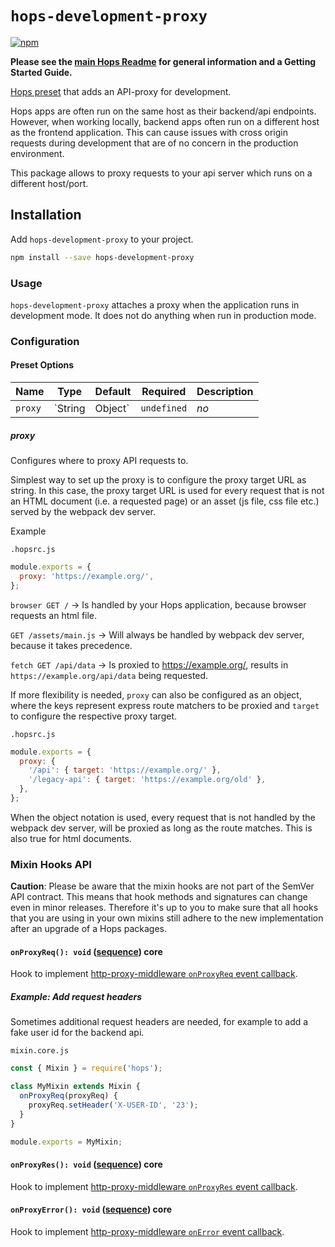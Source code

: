 # `hops-development-proxy`

[![npm](https://img.shields.io/npm/v/hops-development-proxy.svg)](https://www.npmjs.com/package/hops-development-proxy)

**Please see the [main Hops Readme](../../DOCUMENTATION.md) for general information and a Getting Started Guide.**

[Hops preset](../../DOCUMENTATION.md#presets) that adds an API-proxy for development.

Hops apps are often run on the same host as their backend/api endpoints. However, when working locally, backend apps often run on a different host as the frontend application. This can cause issues with cross origin requests during development that are of no concern in the production environment.

This package allows to proxy requests to your api server which runs on a different host/port.

## Installation

Add `hops-development-proxy` to your project.

```bash
npm install --save hops-development-proxy
```

### Usage

`hops-development-proxy` attaches a proxy when the application runs in development mode. It does not do anything when run in production mode.

### Configuration

#### Preset Options

| Name | Type | Default | Required | Description |
| --- | --- | --- | --- | --- |
| `proxy` | `String | Object` | `undefined` | _no_ | Proxy target configuration |

##### proxy

Configures where to proxy API requests to.

Simplest way to set up the proxy is to configure the proxy target URL as string. In this case, the proxy target URL is used for every request that is not an HTML document (i.e. a requested page) or an asset (js file, css file etc.) served by the webpack dev server.

Example

`.hopsrc.js`

```javascript
module.exports = {
  proxy: 'https://example.org/',
};
```

`browser GET /` -> Is handled by your Hops application, because browser requests an html file.

`GET /assets/main.js` -> Will always be handled by webpack dev server, because it takes precedence.

`fetch GET /api/data` -> Is proxied to https://example.org/, results in `https://example.org/api/data` being requested.

If more flexibility is needed, `proxy` can also be configured as an object, where the keys represent express route matchers to be proxied and `target` to configure the respective proxy target.

`.hopsrc.js`

```javascript
module.exports = {
  proxy: {
    '/api': { target: 'https://example.org/' },
    '/legacy-api': { target: 'https://example.org/old' },
  },
};
```

When the object notation is used, every request that is not handled by the webpack dev server, will be proxied as long as the route matches. This is also true for html documents.

### Mixin Hooks API

**Caution**: Please be aware that the mixin hooks are not part of the SemVer API contract. This means that hook methods and signatures can change even in minor releases. Therefore it's up to you to make sure that all hooks that you are using in your own mixins still adhere to the new implementation after an upgrade of a Hops packages.

#### `onProxyReq(): void` ([sequence](https://github.com/untool/mixinable/blob/master/README.md#definesequence)) **core**

Hook to implement [http-proxy-middleware `onProxyReq` event callback](https://github.com/chimurai/http-proxy-middleware#http-proxy-events).

##### Example: Add request headers

Sometimes additional request headers are needed, for example to add a fake user id for the backend api.

`mixin.core.js`

```javascript
const { Mixin } = require('hops');

class MyMixin extends Mixin {
  onProxyReq(proxyReq) {
    proxyReq.setHeader('X-USER-ID', '23');
  }
}

module.exports = MyMixin;
```

#### `onProxyRes(): void` ([sequence](https://github.com/untool/mixinable/blob/master/README.md#definesequence)) **core**

Hook to implement [http-proxy-middleware `onProxyRes` event callback](https://github.com/chimurai/http-proxy-middleware#http-proxy-events).

#### `onProxyError(): void` ([sequence](https://github.com/untool/mixinable/blob/master/README.md#definesequence)) **core**

Hook to implement [http-proxy-middleware `onError` event callback](https://github.com/chimurai/http-proxy-middleware#http-proxy-events).
